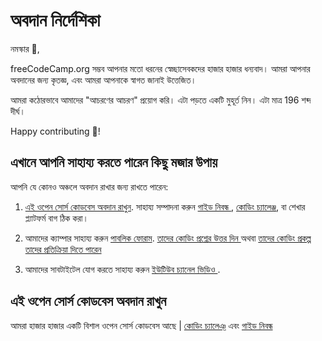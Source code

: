 # অবদান নির্দেশিকা

নমস্কার 🙏,

freeCodeCamp.org সম্ভব আপনার মতো ধরনের স্বেচ্ছাসেবকদের হাজার হাজার ধন্যবাদ। আমরা আপনার অবদানের জন্য কৃতজ্ঞ, এবং আমরা আপনাকে স্বাগত জানাই উত্তেজিত।

আমরা কঠোরভাবে আমাদের "আচরণের আচরণ" প্রয়োগ করি। এটা পড়তে একটি মুহূর্ত নিন। এটা মাত্র 196 শব্দ দীর্ঘ।

Happy contributing 🎉!

## এখানে আপনি সাহায্য করতে পারেন কিছু মজার উপায়

আপনি যে কোনও অঞ্চলে অবদান রাখার জন্য রাখতে পারেন:

1. [এই ওপেন সোর্স কোডবেস অবদান রাখুন](#contribute-to-this-open-source-codebase). সাহায্য সম্পাদনা করুন [গাইড নিবন্ধ
](https://guide.freecodecamp.org/), [কোডিং চ্যালেঞ্জ](https://learn.freecodecamp.org/), বা শেখার প্ল্যাটফর্ম বাগ ঠিক করা।

2. আমাদের ক্যাম্পার সাহায্য করুন [পাবলিক ফোরাম](https://www.freecodecamp.org/forum/). [তাদের কোডিং প্রশ্নের উত্তর দিন
](https://www.freecodecamp.org/forum/?max_posts=1) অথবা [তাদের কোডিং প্রকল্প তাদের প্রতিক্রিয়া দিতে
 পারেন](https://www.freecodecamp.org/forum/c/project-feedback?max_posts=1)
 
 3. আমাদের সাবটাইটেল যোগ করতে সাহায্য করুন [ইউটিউব চ্যানেল ভিডিও
](https://www.youtube.com/channel/UC8butISFwT-Wl7EV0hUK0BQ/videos).

## এই ওপেন সোর্স কোডবেস অবদান রাখুন

আমরা হাজার হাজার একটি বিশাল ওপেন সোর্স কোডবেস আছে | [কোডিং চ্যালেঞ্](https://learn.freecodecamp.org) এবং [গাইড নিবন্ধ
](https://guide.freecodecamp.org)
